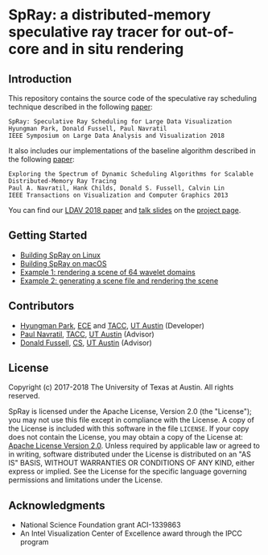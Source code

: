 # SpRay: a distributed-memory speculative ray tracer for out-of-core and in situ rendering

## Introduction

This repository contains the source code of the speculative ray scheduling technique described in the following [paper][ldav-paper]:
```
SpRay: Speculative Ray Scheduling for Large Data Visualization
Hyungman Park, Donald Fussell, Paul Navratil
IEEE Symposium on Large Data Analysis and Visualization 2018
```

It also includes our implementations of the baseline algorithm described in the following [paper][tvcg-paper]:
```
Exploring the Spectrum of Dynamic Scheduling Algorithms for Scalable Distributed-Memory Ray Tracing
Paul A. Navratil, Hank Childs, Donald S. Fussell, Calvin Lin
IEEE Transactions on Visualization and Computer Graphics 2013
```

You can find our [LDAV 2018 paper][ldav-paper] and [talk slides][ldav-slides] on the [project page][spray-project-page].

## Getting Started

* [Building SpRay on Linux](build_linux.md)
* [Building SpRay on macOS](build_mac.md)
* [Example 1: rendering a scene of 64 wavelet domains](example1.md)
* [Example 2: generating a scene file and rendering the scene](example2.md)

## Contributors
* [Hyungman Park][park], [ECE][utece] and [TACC][tacc], [UT Austin][utexas] (Developer)
* [Paul Navratil][navratil], [TACC][tacc], [UT Austin][utexas] (Advisor)
* [Donald Fussell][fussell], [CS][utcs], [UT Austin][utexas] (Advisor)

## License
Copyright (c) 2017-2018 The University of Texas at Austin. All rights reserved.

SpRay is licensed under the Apache License, Version 2.0 (the "License");
you may not use this file except in compliance with the License. A copy of the License is included with this software in the file `LICENSE`. If your copy does not contain the License, you may obtain a copy of the License at: [Apache License Version 2.0][apache].
Unless required by applicable law or agreed to in writing, software distributed under the License is distributed on an "AS IS" BASIS, WITHOUT WARRANTIES OR CONDITIONS OF ANY KIND, either express or implied. See the License for the specific language governing permissions and limitations under the License.  

## Acknowledgments
* National Science Foundation grant ACI-1339863
* An Intel Visualization Center of Excellence award through the IPCC program


[ldav-paper]: https://hyungman.bitbucket.io/projects/spray/spray_preprint.pdf
[tvcg-paper]: https://www.cs.utexas.edu/~lin/papers/tvcg13.pdf
[ldav-slides]: https://hyungman.bitbucket.io/projects/spray/ldav18_spray_slides.pdf
[spray-project-page]: https://hyungman.bitbucket.io/projects/spray/
[spray-doc]: https://tacc.github.io/SpRay/
[park]: https://hyungman.bitbucket.io/
[navratil]: http://pages.tacc.utexas.edu/~pnav/
[fussell]: https://www.cs.utexas.edu/users/fussell/
[utece]: http://www.ece.utexas.edu/
[tacc]: https://www.tacc.utexas.edu/
[utcs]: https://www.cs.utexas.edu/
[utexas]: https://www.utexas.edu/
[apache]: https://www.apache.org/licenses/LICENSE-2.0

